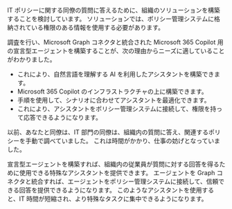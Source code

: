 IT ポリシーに関する同僚の質問に答えるために、組織のソリューションを構築することを検討しています。 ソリューションでは、ポリシー管理システムに格納されている権限のある情報を使用する必要があります。

調査を行い、Microsoft Graph コネクタと統合された Microsoft 365 Copilot 用の宣言型エージェントを構築することが、次の理由からニーズに適していることがわかりました。

- これにより、自然言語を理解する AI を利用したアシスタントを構築できます。
- Microsoft 365 Copilot のインフラストラクチャの上に構築できます。
- 手順を使用して、シナリオに合わせてアシスタントを最適化できます。
- これにより、アシスタントをポリシー管理システムに接続して、権限を持って応答できるようになります。

以前、あなたと同僚は、IT 部門の同僚は、組織内の質問に答え、関連するポリシーを手動で調べていました。 これは時間がかかり、仕事の妨げとなっていました。

宣言型エージェントを構築すれば、組織内の従業員が質問に対する回答を得るために使用できる特殊なアシスタントを提供できます。 エージェントを Graph コネクタと統合すれば、エージェントをポリシー管理システムに接続して、信頼できる回答を提供できるようになります。 このようなアシスタントを使用すると、IT 時間が短縮され、より特殊なタスクに集中できるようになります。
